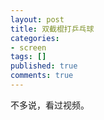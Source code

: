 ```yaml
---
layout: post
title: 双截棍打乒乓球
categories:
- screen
tags: []
published: true
comments: true
---
```

<p><div>不多说，看过视频。</div></p>

<p></p>
